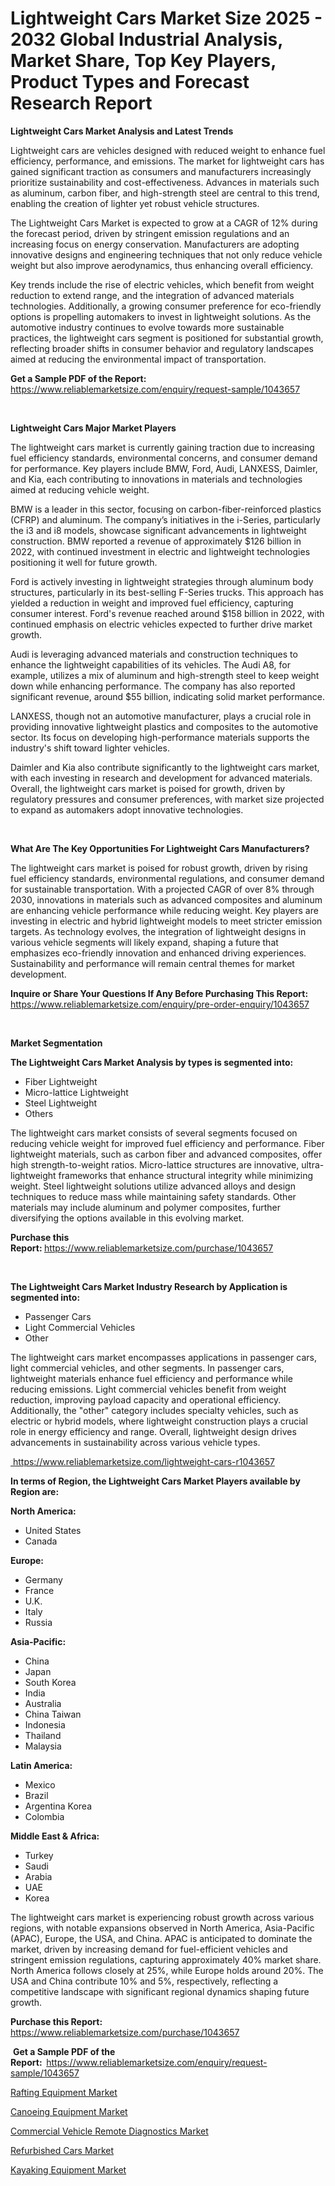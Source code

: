 <p><h1>Lightweight Cars Market Size 2025 - 2032 Global Industrial Analysis, Market Share, Top Key Players, Product Types and Forecast Research Report</h1></p><p><strong>Lightweight Cars Market Analysis and Latest Trends</strong></p>
<p><p>Lightweight cars are vehicles designed with reduced weight to enhance fuel efficiency, performance, and emissions. The market for lightweight cars has gained significant traction as consumers and manufacturers increasingly prioritize sustainability and cost-effectiveness. Advances in materials such as aluminum, carbon fiber, and high-strength steel are central to this trend, enabling the creation of lighter yet robust vehicle structures.</p><p>The Lightweight Cars Market is expected to grow at a CAGR of 12% during the forecast period, driven by stringent emission regulations and an increasing focus on energy conservation. Manufacturers are adopting innovative designs and engineering techniques that not only reduce vehicle weight but also improve aerodynamics, thus enhancing overall efficiency.</p><p>Key trends include the rise of electric vehicles, which benefit from weight reduction to extend range, and the integration of advanced materials technologies. Additionally, a growing consumer preference for eco-friendly options is propelling automakers to invest in lightweight solutions. As the automotive industry continues to evolve towards more sustainable practices, the lightweight cars segment is positioned for substantial growth, reflecting broader shifts in consumer behavior and regulatory landscapes aimed at reducing the environmental impact of transportation.</p></p>
<p><strong>Get a Sample PDF of the Report:&nbsp;</strong> <a href="https://www.reliablemarketsize.com/enquiry/request-sample/1043657?utm_campaign=1167&utm_medium=2&utm_source=Github&utm_content=ia&utm_term=30032025&utm_id=lightweight-cars">https://www.reliablemarketsize.com/enquiry/request-sample/1043657</a></p>
<p>&nbsp;</p>
<p><strong>Lightweight Cars Major Market Players</strong></p>
<p><p>The lightweight cars market is currently gaining traction due to increasing fuel efficiency standards, environmental concerns, and consumer demand for performance. Key players include BMW, Ford, Audi, LANXESS, Daimler, and Kia, each contributing to innovations in materials and technologies aimed at reducing vehicle weight.</p><p>BMW is a leader in this sector, focusing on carbon-fiber-reinforced plastics (CFRP) and aluminum. The company’s initiatives in the i-Series, particularly the i3 and i8 models, showcase significant advancements in lightweight construction. BMW reported a revenue of approximately $126 billion in 2022, with continued investment in electric and lightweight technologies positioning it well for future growth.</p><p>Ford is actively investing in lightweight strategies through aluminum body structures, particularly in its best-selling F-Series trucks. This approach has yielded a reduction in weight and improved fuel efficiency, capturing consumer interest. Ford's revenue reached around $158 billion in 2022, with continued emphasis on electric vehicles expected to further drive market growth.</p><p>Audi is leveraging advanced materials and construction techniques to enhance the lightweight capabilities of its vehicles. The Audi A8, for example, utilizes a mix of aluminum and high-strength steel to keep weight down while enhancing performance. The company has also reported significant revenue, around $55 billion, indicating solid market performance.</p><p>LANXESS, though not an automotive manufacturer, plays a crucial role in providing innovative lightweight plastics and composites to the automotive sector. Its focus on developing high-performance materials supports the industry's shift toward lighter vehicles.</p><p>Daimler and Kia also contribute significantly to the lightweight cars market, with each investing in research and development for advanced materials. Overall, the lightweight cars market is poised for growth, driven by regulatory pressures and consumer preferences, with market size projected to expand as automakers adopt innovative technologies.</p></p>
<p>&nbsp;</p>
<p><strong>What Are The Key Opportunities For Lightweight Cars Manufacturers?</strong></p>
<p><p>The lightweight cars market is poised for robust growth, driven by rising fuel efficiency standards, environmental regulations, and consumer demand for sustainable transportation. With a projected CAGR of over 8% through 2030, innovations in materials such as advanced composites and aluminum are enhancing vehicle performance while reducing weight. Key players are investing in electric and hybrid lightweight models to meet stricter emission targets. As technology evolves, the integration of lightweight designs in various vehicle segments will likely expand, shaping a future that emphasizes eco-friendly innovation and enhanced driving experiences. Sustainability and performance will remain central themes for market development.</p></p>
<p><strong>Inquire or Share Your Questions If Any Before Purchasing This Report:</strong> <a href="https://www.reliablemarketsize.com/enquiry/pre-order-enquiry/1043657?utm_campaign=1167&utm_medium=2&utm_source=Github&utm_content=ia&utm_term=30032025&utm_id=lightweight-cars">https://www.reliablemarketsize.com/enquiry/pre-order-enquiry/1043657</a></p>
<p>&nbsp;</p>
<p><strong>Market Segmentation</strong></p>
<p><strong>The Lightweight Cars Market Analysis by types is segmented into:</strong></p>
<p><ul><li>Fiber Lightweight</li><li>Micro-lattice Lightweight</li><li>Steel Lightweight</li><li>Others</li></ul></p>
<p><p>The lightweight cars market consists of several segments focused on reducing vehicle weight for improved fuel efficiency and performance. Fiber lightweight materials, such as carbon fiber and advanced composites, offer high strength-to-weight ratios. Micro-lattice structures are innovative, ultra-lightweight frameworks that enhance structural integrity while minimizing weight. Steel lightweight solutions utilize advanced alloys and design techniques to reduce mass while maintaining safety standards. Other materials may include aluminum and polymer composites, further diversifying the options available in this evolving market.</p></p>
<p><strong>Purchase this Report:&nbsp;</strong><a href="https://www.reliablemarketsize.com/purchase/1043657?utm_campaign=1167&utm_medium=2&utm_source=Github&utm_content=ia&utm_term=30032025&utm_id=lightweight-cars">https://www.reliablemarketsize.com/purchase/1043657</a></p>
<p>&nbsp;</p>
<p><strong>The Lightweight Cars Market Industry Research by Application is segmented into:</strong></p>
<p><ul><li>Passenger Cars</li><li>Light Commercial Vehicles</li><li>Other</li></ul></p>
<p><p>The lightweight cars market encompasses applications in passenger cars, light commercial vehicles, and other segments. In passenger cars, lightweight materials enhance fuel efficiency and performance while reducing emissions. Light commercial vehicles benefit from weight reduction, improving payload capacity and operational efficiency. Additionally, the "other" category includes specialty vehicles, such as electric or hybrid models, where lightweight construction plays a crucial role in energy efficiency and range. Overall, lightweight design drives advancements in sustainability across various vehicle types.</p></p>
<p><a href="https://www.reliablemarketsize.com/lightweight-cars-r1043657?utm_campaign=1167&utm_medium=2&utm_source=Github&utm_content=ia&utm_term=30032025&utm_id=lightweight-cars">&nbsp;https://www.reliablemarketsize.com/lightweight-cars-r1043657</a></p>
<p><strong>In terms of Region, the Lightweight Cars Market Players available by Region are:</strong></p>
<p>
    <p> <strong> North America: </strong>
        <ul>
            <li>United States</li>
            <li>Canada</li>
        </ul>
        </p> 
    <p> <strong> Europe: </strong>
        <ul>
            <li>Germany</li>
            <li>France</li>
            <li>U.K.</li>
            <li>Italy</li>
            <li>Russia</li>
        </ul>
        </p> 
    <p> <strong> Asia-Pacific: </strong>
        <ul>
            <li>China</li>
            <li>Japan</li>
            <li>South Korea</li>
            <li>India</li>
            <li>Australia</li>
            <li>China Taiwan</li>
            <li>Indonesia</li>
            <li>Thailand</li>
            <li>Malaysia</li>
        </ul>
        </p> 
    <p> <strong> Latin America: </strong>
        <ul>
            <li>Mexico</li>
            <li>Brazil</li>
            <li>Argentina Korea</li>
            <li>Colombia</li>
        </ul>
        </p> 
    <p> <strong> Middle East & Africa: </strong>
        <ul>
            <li>Turkey</li>
            <li>Saudi</li>
            <li>Arabia</li>
            <li>UAE</li>
            <li>Korea</li>
        </ul>
    </p>
    </p>
<p><p>The lightweight cars market is experiencing robust growth across various regions, with notable expansions observed in North America, Asia-Pacific (APAC), Europe, the USA, and China. APAC is anticipated to dominate the market, driven by increasing demand for fuel-efficient vehicles and stringent emission regulations, capturing approximately 40% market share. North America follows closely at 25%, while Europe holds around 20%. The USA and China contribute 10% and 5%, respectively, reflecting a competitive landscape with significant regional dynamics shaping future growth.</p></p>
<p><strong>Purchase this Report: </strong><a href="https://www.reliablemarketsize.com/purchase/1043657?utm_campaign=1167&utm_medium=2&utm_source=Github&utm_content=ia&utm_term=30032025&utm_id=lightweight-cars">https://www.reliablemarketsize.com/purchase/1043657</a></p>
<p>&nbsp;<strong>Get a Sample PDF of the Report:&nbsp;&nbsp;</strong><a href="https://www.reliablemarketsize.com/enquiry/request-sample/1043657?utm_campaign=1167&utm_medium=2&utm_source=Github&utm_content=ia&utm_term=30032025&utm_id=lightweight-cars">https://www.reliablemarketsize.com/enquiry/request-sample/1043657</a></p>
<p><strong></strong></p>
<p><p><a href="https://github.com/giulyankela/Market-Research-Report-List-1/blob/main/rafting-equipment-market.md?utm_campaign=1167&utm_medium=2&utm_source=Github&utm_content=ia&utm_term=30032025&utm_id=lightweight-cars">Rafting Equipment Market</a></p><p><a href="https://github.com/aaryaheron0c/Market-Research-Report-List-1/blob/main/canoeing-equipment-market.md?utm_campaign=1167&utm_medium=2&utm_source=Github&utm_content=ia&utm_term=30032025&utm_id=lightweight-cars">Canoeing Equipment Market</a></p><p><a href="https://github.com/theyasnare5w/Market-Research-Report-List-1/blob/main/commercial-vehicle-remote-diagnostics-market.md?utm_campaign=1167&utm_medium=2&utm_source=Github&utm_content=ia&utm_term=30032025&utm_id=lightweight-cars">Commercial Vehicle Remote Diagnostics Market</a></p><p><a href="https://github.com/nacarnzina/Market-Research-Report-List-1/blob/main/refurbished-cars-market.md?utm_campaign=1167&utm_medium=2&utm_source=Github&utm_content=ia&utm_term=30032025&utm_id=lightweight-cars">Refurbished Cars Market</a></p><p><a href="https://github.com/seyalshudae7/Market-Research-Report-List-1/blob/main/kayaking-equipment-market.md?utm_campaign=1167&utm_medium=2&utm_source=Github&utm_content=ia&utm_term=30032025&utm_id=lightweight-cars">Kayaking Equipment Market</a></p></p>